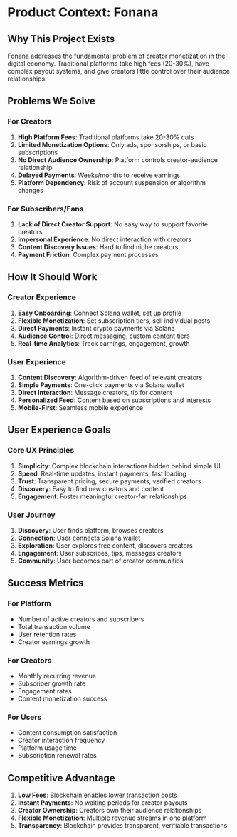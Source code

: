 # Product Context: Fonana

## Why This Project Exists

Fonana addresses the fundamental problem of creator monetization in the digital economy. Traditional platforms take high fees (20-30%), have complex payout systems, and give creators little control over their audience relationships.

## Problems We Solve

### For Creators
1. **High Platform Fees**: Traditional platforms take 20-30% cuts
2. **Limited Monetization Options**: Only ads, sponsorships, or basic subscriptions
3. **No Direct Audience Ownership**: Platform controls creator-audience relationship
4. **Delayed Payments**: Weeks/months to receive earnings
5. **Platform Dependency**: Risk of account suspension or algorithm changes

### For Subscribers/Fans
1. **Lack of Direct Creator Support**: No easy way to support favorite creators
2. **Impersonal Experience**: No direct interaction with creators
3. **Content Discovery Issues**: Hard to find niche creators
4. **Payment Friction**: Complex payment processes

## How It Should Work

### Creator Experience
1. **Easy Onboarding**: Connect Solana wallet, set up profile
2. **Flexible Monetization**: Set subscription tiers, sell individual posts
3. **Direct Payments**: Instant crypto payments via Solana
4. **Audience Control**: Direct messaging, custom content tiers
5. **Real-time Analytics**: Track earnings, engagement, growth

### User Experience
1. **Content Discovery**: Algorithm-driven feed of relevant creators
2. **Simple Payments**: One-click payments via Solana wallet
3. **Direct Interaction**: Message creators, tip for content
4. **Personalized Feed**: Content based on subscriptions and interests
5. **Mobile-First**: Seamless mobile experience

## User Experience Goals

### Core UX Principles
1. **Simplicity**: Complex blockchain interactions hidden behind simple UI
2. **Speed**: Real-time updates, instant payments, fast loading
3. **Trust**: Transparent pricing, secure payments, verified creators
4. **Discovery**: Easy to find new creators and content
5. **Engagement**: Foster meaningful creator-fan relationships

### User Journey
1. **Discovery**: User finds platform, browses creators
2. **Connection**: User connects Solana wallet
3. **Exploration**: User explores free content, discovers creators
4. **Engagement**: User subscribes, tips, messages creators
5. **Community**: User becomes part of creator communities

## Success Metrics

### For Platform
- Number of active creators and subscribers
- Total transaction volume
- User retention rates
- Creator earnings growth

### For Creators
- Monthly recurring revenue
- Subscriber growth rate
- Engagement rates
- Content monetization success

### For Users
- Content consumption satisfaction
- Creator interaction frequency
- Platform usage time
- Subscription renewal rates

## Competitive Advantage

1. **Low Fees**: Blockchain enables lower transaction costs
2. **Instant Payments**: No waiting periods for creator payouts
3. **Creator Ownership**: Creators own their audience relationships
4. **Flexible Monetization**: Multiple revenue streams in one platform
5. **Transparency**: Blockchain provides transparent, verifiable transactions 